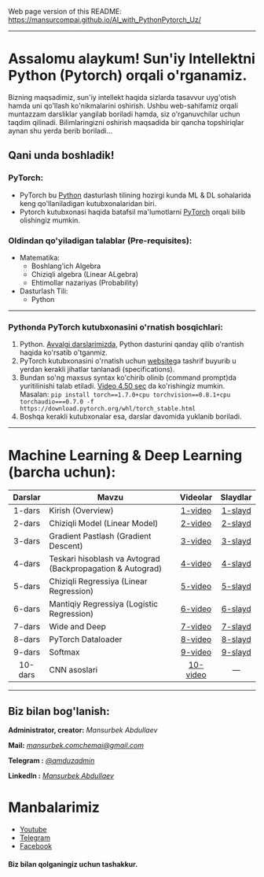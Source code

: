 Web page version of this README: https://mansurcompai.github.io/AI_with_PythonPytorch_Uz/

---
# Assalomu alaykum! Sun'iy Intellektni Python (Pytorch) orqali o'rganamiz.

Bizning maqsadimiz, sun'iy intellekt haqida sizlarda tasavvur uyg'otish hamda uni qo'llash ko'nikmalarini oshirish.
Ushbu web-sahifamiz orqali muntazzam darsliklar yangilab boriladi hamda, siz o'rganuvchilar uchun taqdim qilinadi.
Bilimlaringizni oshirish maqsadida bir qancha topshiriqlar aynan shu yerda berib boriladi...

## Qani unda boshladik!

### PyTorch:

- PyTorch bu [Python](https://python.org) dasturlash tilining hozirgi kunda ML & DL sohalarida keng qo'llaniladigan kutubxonalaridan biri.
- Pytorch kutubxonasi haqida batafsil ma'lumotlarni [PyTorch](https://pytorch.org) orqali bilib olishingiz mumkin.

### Oldindan qo'yiladigan talablar (Pre-requisites):

- Matematika:
   - Boshlang'ich Algebra
   - Chiziqli algebra (Linear ALgebra)
   - Ehtimollar nazariyas (Probability)
- Dasturlash Tili:
   - Python

---

### Pythonda PyTorch kutubxonasini o'rnatish bosqichlari:

1. Python. [Avvalgi darslarimizda](https://youtu.be/qM_AHgKI778), Python dasturini qanday qilib o'rantish haqida ko'rsatib o'tganmiz.
2. PyTorch kutubxonasini o'rnatish uchun [website](https://pytorch.org/get-started/locally/)ga tashrif buyurib u yerdan kerakli jihatlar tanlanadi (specifications).
3. Bundan so'ng maxsus syntax ko'chirib olinib (command prompt)da yuritilinishi talab etiladi. [Video 4.50 sec](https://youtu.be/9ViMu-YGvDM) da ko'rishingiz mumkin.
   Masalan:
   ````pip install torch==1.7.0+cpu torchvision==0.8.1+cpu torchaudio===0.7.0 -f https://download.pytorch.org/whl/torch_stable.html````
4. Boshqa kerakli kutubxonalar esa, darslar davomida yuklanib boriladi.

---

# Machine Learning & Deep Learning (barcha uchun):

| Darslar | Mavzu | Videolar | Slaydlar |
|:-:|-|:-:|:-:|
| 1-dars | Kirish (Overview) | [1-video](https://youtu.be/19y92GtzFck) | [1-slayd](lecture_slides/1-Overview.pdf) |
| 2-dars | Chiziqli Model (Linear Model) | [2-video](https://youtu.be/VyC2j5zIsNI) | [2-slayd](lecture_slides/2-Linear-Model.pdf) |
| 3-dars | Gradient Pastlash (Gradient Descent) | [3-video](https://youtu.be/US41FuoLIZs) | [3-slayd](lecture_slides/3-Gradient-Descent.pdf) |
| 4-dars | Teskari hisoblash va Avtograd (Backpropagation & Autograd) | [4-video](https://youtu.be/to51-_wnugw) | [4-slayd](lecture_slides/4-Backpropagation%26Autograd.pdf) |
| 5-dars | Chiziqli Regressiya (Linear Regression) |[5-video](https://youtu.be/mQLyl_zj-dQ) |[5-slayd](lecture_slides/5-Linear-Regression.pdf)|
|6-dars | Mantiqiy Regressiya (Logistic Regression) | [6-video](https://youtu.be/ShOM_K9jjMc)  | [6-slayd](lecture_slides/6-Logistic-Regression.pdf) |
|7-dars| Wide and Deep | [7-video](https://youtu.be/cgWljGIYVxo)|[7-slayd](lecture_slides/7-Wide%26Deep.pdf)
|8-dars| PyTorch Dataloader | [8-video](https://youtu.be/2_Ne2u6vfyI) |[8-slayd](lecture_slides/8-PyTorch-DataLoader.pdf)
|9-dars| Softmax |[9-video](https://youtu.be/teSlBo3-RIM) | [9-slayd](lecture_slides/9-Softmax.pdf)|
|10-dars| CNN asoslari | [10-video](https://youtu.be/HnhJ5rCqLdI)| — |

---

## Biz bilan bog'lanish:

**Administrator, creator:** *Mansurbek Abdullaev*

**Mail:** *[mansurbek.comchemai@gmail.com](mansurbek.comchemai@gmail.com)*

**Telegram :** [*@amduzadmin*](https://t.me/amduzadmin)

**Linkedln :** *[Mansurbek Abdullaev](https://www.linkedin.com/in/mansurbek-abdullayev-16635419a/)*


# **Manbalarimiz**
- [Youtube](https://youtube.com/channel/UC6c1Kd8aS6fdh_ZnyWygkUw) 
- [Telegram](https://t.me/python_ai_uz)
- [Facebook](https://www.facebook.com/groups/uzbekai)


#### Biz bilan qolganingiz uchun tashakkur.